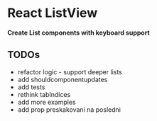 # React ListView

**Create List components with keyboard support**

## TODOs
- refactor logic - support deeper lists
- add shouldcomponentupdates
- add tests
- rethink tabIndices
- add more examples
- add prop preskakovani na posledni
